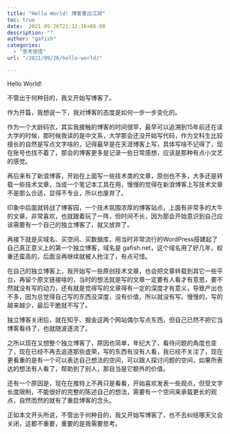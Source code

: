 ```yaml
---
title: "Hello World! 博客重出江湖"
toc: true
date:  2021-09-26T21:32:16+08:00
description: ""
author: "gafish"
categories:
  - "思考感悟"
url: "/2021/09/26/hello-world/"

---
```


Hello World!

不管出于何种目的，我又开始写博客了。

作为开篇，我想说一下，我对博客的态度是如何一步一步变化的。

作为一个大龄码农，其实我接触的博客的时间很早，最早可以追溯到15年前还在读大学的时候，那时候我读的是中文系，大学那会还没开始写代码，作为文科生比较擅长的自然是写点文字啥的，记得最早是在天涯博客上写，具体写啥不记得了，现在账号也找不着了，那会的博客更多是记录一些日常感想，应该是那种有点小文艺的感觉。

再后来有了新浪博客，开始在上面写一些技术类的文章，原创也不多，大多还是转载一些技术文章，当成一个笔记本工具在用，慢慢的觉得在新浪博客上写技术文章不是那么合适，显得不专业，所以也废弃了。

印象中后面就转战了博客园，一个技术氛围浓厚的博客站点，上面有非常多的大牛的文章，非常喜欢，也就跟着玩了一阵，但时间不长，因为那会开始意识到自己应该需要有一个自己的独立博客了，就又放弃了。

再接下就是买域名、买空间、买数据库，用当时非常流行的WordPress搭建起了自己真正意义上的第一个独立博客，域名是 gafish.net，这个域名用了好几年，权重还蛮高的，后面没再继续就被人抢注了，有点可惜。

在自己的独立博客上，我开始写一些原创技术文章，也会把文章转载到其它一些平台，再留个原文链接啥的，当时的想法就是写的文章一定要有人看才有意思，要不然就没有写的动力，还有就是觉得写的文章得有一定的深度才有意义，导致产出也不多，因为总觉得自己写的东西没深度，没有价值，所以就没有写。慢慢的，写的越来越少，最后干脆就不写了。

独立博客关闭后，就在知乎、掘金这两个网站偶尔写点东西，但自己已然不把它当博客看待了，也就随波逐流了。

之所以现在又想整个独立博客了，原因也简单，年纪大了，看待问题的角度也变了，现在已经不再去追逐那些虚荣，写的东西有没有人看，我已经不关注了，现在更看重的是有一个可以表达自己想法的空间，可以跟人探讨问题的空间，如果所表达的想法有人看了，帮助到了别人，那自当是它额外的价值。

还有一个原因是，现在在推特上不再只是看看，开始喜欢发表一些观点，但受文字长度限制，不能很好的完整的陈述自己的想法，需要有一个空间来承载更长的观点，自然而然的就有了重启博客的念头。

正如本文开头所说，不管出于何种目的，我又开始写博客了，也不去纠结哪天又会关闭，这都不重要，重要的是我需要思考。
